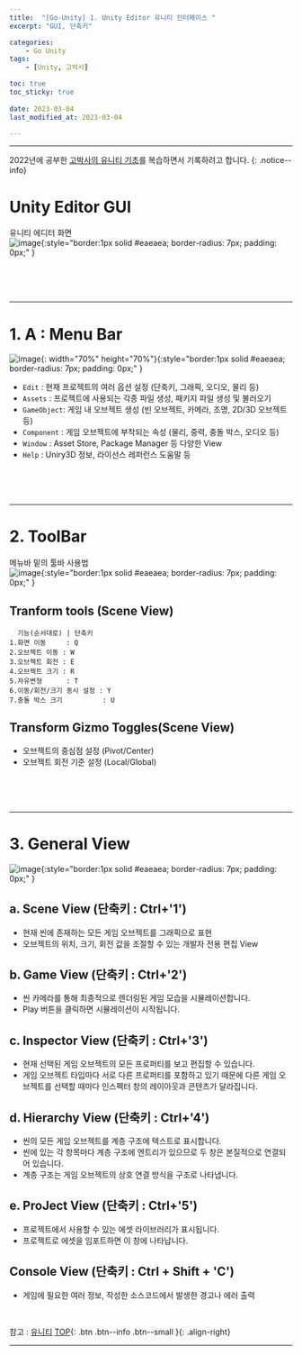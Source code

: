 ```yaml
---
title:  "[Go-Unity] 1. Unity Editor 유니티 인터페이스 "
excerpt: "GUI, 단축키"

categories:
    - Go Unity
tags:
    - [Unity, 고박사]

toc: true
toc_sticky: true
 
date: 2023-03-04 
last_modified_at: 2023-03-04 

---
```

- - -


2022년에 공부한 [고박사의 유니티 기초](https://www.inflearn.com/course/%EA%B3%A0%EB%B0%95%EC%82%AC-%EC%9C%A0%EB%8B%88%ED%8B%B0-%EA%B8%B0%EC%B4%88/dashboard)를 복습하면서 기록하려고 합니다. 
{: .notice--info}

# Unity Editor GUI
유니티 에디터 화면  
![image](https://user-images.githubusercontent.com/96651722/222914615-a6ce2753-28e2-44e5-8014-d636b5871e5b.png){:style="border:1px solid #eaeaea; border-radius: 7px; padding: 0px;" }    

<br><br><br>

---
# 1. A : Menu Bar
![image](https://user-images.githubusercontent.com/96651722/222913326-639f775b-20ac-4074-bdf2-36f52d638b78.png){: width="70%" height="70%"}{:style="border:1px solid #eaeaea; border-radius: 7px; padding: 0px;" }  
*   `Edit`      : 현재 프로젝트의 여러 옵션 설정 (단축키, 그래픽, 오디오, 물리 등)
*   `Assets`    : 프로젝트에 사용되는 각종 파일 생성, 패키지 파일 생성 및 불러오기
*   `GameObject`: 게임 내 오브젝트 생성 (빈 오브젝트, 카메라, 조명, 2D/3D 오브젝트 등)
*   `Component` : 게임 오브젝트에 부착되는 속성 (물리, 중력, 충돌 박스, 오디오 등)
*   `Window`    : Asset Store, Package Manager 등 다양한 View
*   `Help`      : Uniry3D 정보, 라이선스 레퍼런스 도움말 등

<br><br><br>

---
# 2. ToolBar
메뉴바 밑의 툴바 사용법  
![image](https://user-images.githubusercontent.com/96651722/222913485-d65a8ede-c49c-4f00-818e-c159cde5ced5.png){:style="border:1px solid #eaeaea; border-radius: 7px; padding: 0px;" }   

##    Tranform tools (Scene View)
```       
  기능(순서대로) | 단축키
1.화면 이동     : Q                  
2.오브젝트 이동 : W               
3.오브젝트 회전 : E
4.오브젝트 크기 : R
5.자유변형      : T
6.이동/회전/크기 동시 설정 : Y
7.충돌 박스 크기          : U
```

##    Transform Gizmo Toggles(Scene View)  
*   오브젝트의 중심점 설정  (Pivot/Center)
*   오브젝트 회전 기준 설정 (Local/Global)

<br><br><br>

---
# 3. General View
![image](https://user-images.githubusercontent.com/96651722/222914615-a6ce2753-28e2-44e5-8014-d636b5871e5b.png){:style="border:1px solid #eaeaea; border-radius: 7px; padding: 0px;" }    
## a. Scene View   (단축키 : Ctrl+'1')
*   현재 씬에 존재하는 모든 게임 오브젝트를 그래픽으로 표현     
*   오브젝트의 위치, 크기, 회전 값을 조절할 수 있는 개발자 전용 편집 View  

## b. Game View   (단축키 : Ctrl+'2')
*   씬 카메라를 통해 최종적으로 렌더링된 게임 모습을 시뮬레이션합니다.
*   Play 버튼을 클릭하면 시뮬레이션이 시작됩니다.  

## c. Inspector View   (단축키 : Ctrl+'3')
*   현재 선택된 게임 오브젝트의 모든 프로퍼티를 보고 편집할 수 있습니다.
*   게임 오브젝트 타입마다 서로 다른 프로퍼티를 포함하고 있기 때문에 다른 게임 오브젝트를 선택할 때마다 인스펙터 창의 레이아웃과 콘텐츠가 달라집니다.  

## d. Hierarchy View   (단축키 : Ctrl+'4')
*   씬의 모든 게임 오브젝트를 계층 구조에 텍스트로 표시합니다.
*   씬에 있는 각 항목마다 계층 구조에 엔트리가 있으므로 두 창은 본질적으로 연결되어 있습니다.
*   계층 구조는 게임 오브젝트의 상호 연결 방식을 구조로 나타냅니다.  

## e. ProJect View   (단축키 : Ctrl+'5')
*   프로젝트에서 사용할 수 있는 에셋 라이브러리가 표시됩니다.
*   프로젝트로 에셋을 임포트하면 이 창에 나타납니다.  

## Console View   (단축키 : Ctrl + Shift + 'C')
*   게임에 필요한 여러 정보, 작성한 소스코드에서 발생한 경고나 에러 출력



<br>

참고 : [유니티](https://docs.unity3d.com/kr/)
[TOP](#){: .btn .btn--info .btn--small }{: .align-right}
<br>
- - -
